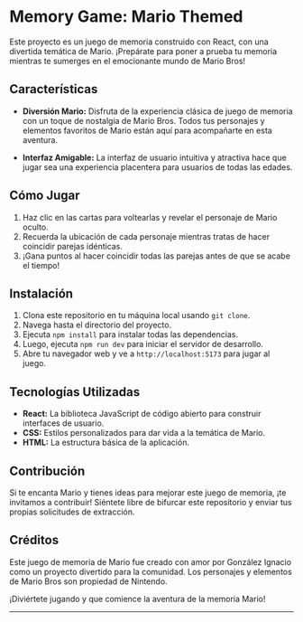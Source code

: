 # Memory Game: Mario Themed

Este proyecto es un juego de memoria construido con React, con una divertida temática de Mario. ¡Prepárate para poner a prueba tu memoria mientras te sumerges en el emocionante mundo de Mario Bros!

## Características

- **Diversión Mario:** Disfruta de la experiencia clásica de juego de memoria con un toque de nostalgia de Mario Bros. Todos tus personajes y elementos favoritos de Mario están aquí para acompañarte en esta aventura.

- **Interfaz Amigable:** La interfaz de usuario intuitiva y atractiva hace que jugar sea una experiencia placentera para usuarios de todas las edades.

## Cómo Jugar
 
1. Haz clic en las cartas para voltearlas y revelar el personaje de Mario oculto.
2. Recuerda la ubicación de cada personaje mientras tratas de hacer coincidir parejas idénticas.
3. ¡Gana puntos al hacer coincidir todas las parejas antes de que se acabe el tiempo!

## Instalación

1. Clona este repositorio en tu máquina local usando `git clone`.
2. Navega hasta el directorio del proyecto.
3. Ejecuta `npm install` para instalar todas las dependencias.
4. Luego, ejecuta `npm run dev` para iniciar el servidor de desarrollo.
5. Abre tu navegador web y ve a `http://localhost:5173` para jugar al juego.

## Tecnologías Utilizadas

- **React:** La biblioteca JavaScript de código abierto para construir interfaces de usuario.
- **CSS:** Estilos personalizados para dar vida a la temática de Mario.
- **HTML:** La estructura básica de la aplicación.

## Contribución

Si te encanta Mario y tienes ideas para mejorar este juego de memoria, ¡te invitamos a contribuir! Siéntete libre de bifurcar este repositorio y enviar tus propias solicitudes de extracción.

## Créditos

Este juego de memoria de Mario fue creado con amor por González Ignacio como un proyecto divertido para la comunidad. Los personajes y elementos de Mario Bros son propiedad de Nintendo.

¡Diviértete jugando y que comience la aventura de la memoria Mario!


--- 
